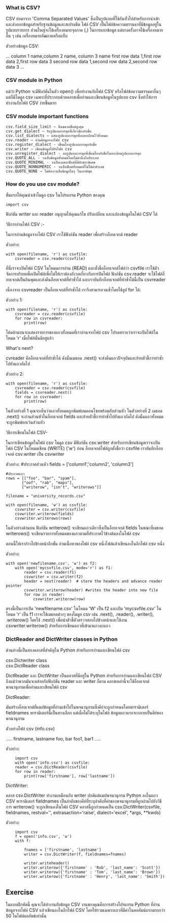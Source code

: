 ### What is CSV?
CSV ย่อมาจาก 'Comma Separated Values' ซึ่งเป็นรูปแบบที่ใช้กันทั่วไปสำหรับการนำเข้าและส่งออกข้อมูลสำหรับฐานข้อมูลและสเปรดชีต ไฟล์ CSV เป็นไฟล์ข้อความธรรมดาที่มีข้อมูลอยู่ในรูปแบบรายการ ส่วนใหญ่จะใช้เครื่องหมายจุลภาค (,) ในการแยกข้อมูล แต่บางครั้งอาจใช้เครื่องหมายอื่น ๆ เช่น เครื่องหมายอัฒภาคหรือแท็บ

ตัวอย่างข้อมูล CSV:

...
column 1 name,column 2 name, column 3 name
first row data 1,first row data 2,first row data 3
second row data 1,second row data 2,second row data 3
...

### CSV module in Python
แม้ว่า Python จะมีฟังก์ชันในตัว open() เพื่อทำงานกับไฟล์ CSV หรือไฟล์ข้อความธรรมดาอื่นๆ แต่ก็มีโมดูล csv เฉพาะที่ประกอบด้วยคลาสเพื่ออ่านและเขียนข้อมูลในรูปแบบ csv ซึ่งทำให้การทำงานกับไฟล์ CSV ง่ายขึ้นมาก

### CSV module important functions

    csv.field_size_limit – คืนขนาดฟิลด์สูงสุด
    csv.get_dialect – รับรูปแบบการคุยที่เกี่ยวข้องกับชื่อ
    csv.list_dialects – แสดงรูปแบบการคุยที่ลงทะเบียนไว้ทั้งหมด
    csv.reader – อ่านข้อมูลจากไฟล์ csv
    csv.register_dialect - เชื่อมโยงรูปแบบการคุยกับชื่อ
    csv.writer – เขียนข้อมูลไปยังไฟล์ csv
    csv.unregister_dialect - ลบรูปแบบการคุยที่เชื่อมโยงกับชือในทะเบียนรูปแบบการคุย
    csv.QUOTE_ALL - วงเล็บข้อมูลทั้งหมดโดยไม่คำนึงถึงประเภท
    csv.QUOTE_MINIMAL - วงเล็บเฉพาะฟิลด์ที่มีอักขระพิเศษ
    csv.QUOTE_NONNUMERIC - วงเล็บฟิลด์ทั้งหมดที่ไม่ใช่ค่าตัวเลข
    csv.QUOTE_NONE – ไม่ต้องวงเล็บข้อมูลใดๆ ในเอาต์พุต

### How do you use csv module?
ขั้นแรกให้คุณนำเข้าโมดูล csv ในโปรแกรม Python ของคุณ

    import csv

ฟังก์ชัน writer และ reader อนุญาตให้คุณแก้ไข ปรับเปลี่ยน และแปลงข้อมูลในไฟล์ CSV ได้

วิธีการอ่านไฟล์ CSV :-

ในการอ่านข้อมูลจากไฟล์ CSV เราใช้ฟังก์ชัน reader เพื่อสร้างอ็อบเจกต์ reader

ตัวอย่าง:

    with open(filename, 'r') as csvfile:
        csvreader = csv.reader(csvfile)

ที่นี่เราจะเปิดไฟล์ CSV ในโหมดการอ่าน (READ) และตั้งชื่ออ็อบเจกต์ไฟล์ว่า csvfile เราใช้ตัวจัดการบริบทเพื่อเปิดไฟล์เพื่อไม่ให้เราต้องกังวลเกี่ยวกับการปิดไฟล์ ฟังก์ชัน csv.reader จะใช้ไฟล์อ็อบเจกต์เป็นอินพุตและส่งคืนอ็อบเจกต์ที่ทำซ้ำได้ และเราบันทึกอ็อบเจกต์ที่ทำซ้ำได้นี้เป็น csvreader

เนื่องจาก csvreader เป็นอ็อบเจกต์ที่ทำซ้ำได้ เราจึงสามารถวนซ้ำโดยใช้ลูป for ได้:

ตัวอย่าง 1:

    with open(filename, 'r') as csvfile:
        csvreader = csv.reader(csvfile)
        for row in csvreader:
            print(row)

โค้ดด้านบนจะแสดงรายการของแถวทั้งหมดที่เราอ่านจากไฟล์ csv โปรดทราบว่าเราจะเปิดไฟล์ในโหมด 'r' เมื่อไฟล์นั้นมีอยู่แล้ว

What's next?

cvreader คืออ็อบเจกต์ที่ทำซ้ำได้ ดังนั้นเมธอด .next() จะส่งคืนแถวปัจจุบันและย้ายตัวชี้การทำซ้ำไปยังแถวถัดไป

ตัวอย่าง 2:

    with open(filename, 'r') as csvfile:
        csvreader = csv.reader(csvfile)
        fields = csvreader.next()
        for row in csvreader:
            print(row)

ในตัวอย่างที่ 1 คุณจะเห็นว่าแถวทั้งหมดถูกพิมพ์บนคอนโซลพร้อมกับส่วนหัว ในตัวอย่างที่ 2 เมธอด .next() จะอ่านส่วนหัวในอ็อบเจกต์ fields และย้ายตัวชี้การทำซ้ำไปยังแถวถัดไป ดังนั้นแถวทั้งหมดจะถูกพิมพ์ยกเว้นส่วนหัว


วิธีการเขียนในไฟล์ CSV-

ในการเขียนข้อมูลในไฟล์ csv โมดูล csv มีฟังก์ชัน csv.writer สำหรับการเขียนข้อมูลเราจะเปิดไฟล์ CSV ในโหมดเขียน (WRITE) ('w') ก่อน อ็อบเจกต์ไฟล์ถูกตั้งชื่อว่า csvfile เราบันทึกอ็อบเจกต์ csv.writer เป็น csvwriter

ตัวอย่าง:
    #ประกาศส่วนหัว
    fields = ['column1','column2', 'column3']

    #ประกาศแถว
    rows = [["foo", "bar", "spam"],
           ["oof", "rab", "maps"],
           ["writerow", "isn't", "writerows"]]

    filename = "university_records.csv"
    
    with open(filename, 'w') as csvfile:
        csvwriter = csv.writer(csvfile)
        csvwriter.writerow(fields)
        csvwriter.writerows(rows)

ในตัวอย่างด้านบน ฟังก์ชัน writerow() จะเขียนแถวเดียวซึ่งเป็นอ็อบเจกต์ fields ในขณะที่เมธอด writerows() จะเขียนรายการทั้งหมดของแถวตามที่ประกาศไว้ข้างต้นลงในไฟล์ csv

ตอนนี้ให้เราก้าวไปข้างหน้าอีกขั้น อ่านเนื้อหาของไฟล์ csv หนึ่งไฟล์แล้วเขียนลงในอีกไฟล์ csv หนึ่ง

ตัวอย่าง:

    with open('newfilename.csv', 'w') as f2:
        with open('mycsvfile.csv', mode='r') as f1:
            reader = csv.reader(f1)
            csvwriter = csv.writer(f2)
            header = next(reader)  # store the headers and advance reader pointer
            csvwriter.writerow(header) #writes the header into new file
            for row in reader:
                csvwriter.writerow(row)

ตรงนี้เป็นการเปิด 'newfilename.csv' ในโหมด 'W' เป็น f2 และเปิด 'mycsvfile.csv' ในโหมด 'r' เป็น f1 เราจะใช้เมธอดต่างๆ ของโมดูล csv เช่น .next(), .reader(), .writer(), .writerow() โดยใช้ .next() เพื่อนำตัวชี้ตัวตรวจสอบไปข้างหน้าและใช้งาน csvwriter.writerow() สำหรับการเขียนแถวที่เข้ามาแถวละแถว

### DictReader and DictWriter classes in Python

ด้านล่างนี้เป็นสองคลาสที่สำคัญใน Python สำหรับการอ่านและเขียนไฟล์ csv

csv.Dictwriter class  
csv.DictReader class

DictReader และ DictWriter เป็นคลาสที่มีอยู่ใน Python สำหรับการอ่านและเขียนไฟล์ CSV ถึงแม้ว่าพวกมันจะคล้ายกับฟังก์ชัน reader และ writer ก็ตาม คลาสเหล่านี้จะใช้อ็อบเจกต์พจนานุกรมเพื่ออ่านและเขียนไฟล์ csv

DictReader:

มันสร้างอ็อบเจกต์ที่แมปข้อมูลที่อ่านเข้าไปในพจนานุกรมซึ่งคีย์จะถูกกำหนดโดยพารามิเตอร์ fieldnames พารามิเตอร์นี้เป็นทางเลือก แต่เมื่อไม่ได้ระบุในไฟล์ ข้อมูลแถวแรกจะกลายเป็นคีย์ของพจนานุกรม

ตัวอย่างไฟล์ csv (info.csv)

.....
firstname, lastname
foo, bar
foo1, bar1
.....

ตัวอย่าง:

        import csv
        with open('info.csv') as csvfile:
        reader = csv.DictReader(csvfile)
        for row in reader:
            print(row['firstname'], row['lastname'])

DictWriter:

คลาส csv.DictWriter ทำงานเหมือนกับ writer ปกติแต่แมปพจนานุกรม Python ลงในแถว CSV พารามิเตอร์ fieldnames เป็นลำดับของคีย์ที่ระบุลำดับที่ค่าของพจนานุกรมที่ถูกผ่านไปยังวิธีการ writerow() จะถูกเขียนลงในไฟล์ CSV คลาสนี้ถูกกำหนดเป็น csv.DictWriter(csvfile, fieldnames, restval='', extrasaction='raise', dialect='excel', *args, **kwds)

ตัวอย่าง:

        import csv
        f = open('info.csv', 'w')
        with f:
            
            fnames = ['firstname', 'lastname']
            writer = csv.DictWriter(f, fieldnames=fnames)    

            writer.writeheader()
            writer.writerow({'firstname' : 'Rob', 'last_name': 'Scott'})
            writer.writerow({'firstname' : 'Tom', 'last_name': 'Brown'})
            writer.writerow({'firstname' : 'Henry', 'last_name': 'Smith'})


Exercise
--------

ในแบบฝึกหัดนี้ คุณจะได้ทำงานกับข้อมูล CSV งานของคุณคือการสร้างโปรแกรม Python ที่อ่านข้อมูลจากไฟล์ CSV แล้วเขียนลงในอีกไฟล์ CSV โดยให้รวมเฉพาะแถวที่มีค่าในคอลัมน์แรกมากกว่า 50 ในไฟล์ผลลัพธ์เท่านั้น